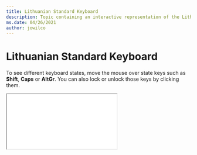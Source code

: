 ```yaml
--- 
title: Lithuanian Standard Keyboard 
description: Topic containing an interactive representation of the Lithuanian Standard Keyboard 
ms.date: 04/26/2021 
author: jowilco 
--- 
```

 
# Lithuanian Standard Keyboard 
 
To see different keyboard states, move the mouse over state keys such as **Shift**, **Caps** or **AltGr**. You can also lock or unlock those keys by clicking them. 
 
<iframe src="kbdlt2.html"></iframe> 
